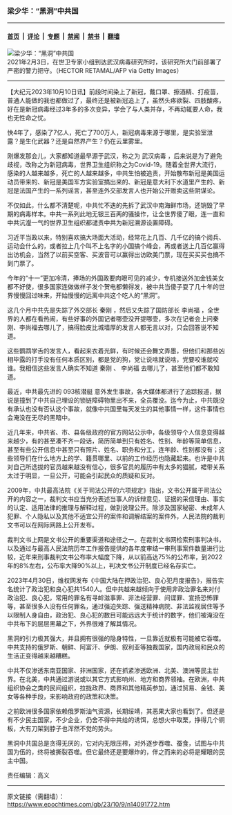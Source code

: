 ### 梁少华：“黑洞”中共国

---

#### [首页](../../../..?n14091772) &nbsp;|&nbsp; [评论](../../../../../epoch-comment?n14091772) &nbsp;|&nbsp; [专题](../../../../../epoch-special?n14091772) &nbsp;|&nbsp; [禁闻](../../../../../epoch-news?n14091772) &nbsp;|&nbsp; [禁书](../../../../../books?n14091772) &nbsp;|&nbsp; [翻墙](https://github.com/gfw-breaker/nogfw/blob/master/README.md?n14091772)


<div><img alt="梁少华：“黑洞”中共国" class="attachment-djy_600_400 size-djy_600_400 wp-post-image" src="https://i.epochtimes.com/assets/uploads/2022/07/id13775711-486336-600x400.jpg"/>
<div class="caption">
 2021年2月3日，在世卫专家小组到达武汉病毒研究所时，该研究所大门前部署了严密的警力把守。（HECTOR RETAMAL/AFP via Getty Images）
</div></div><hr/><div class="post_content" id="artbody" itemprop="articleBody">
 <!-- article content begin -->
 <p>
  【大纪元2023年10月10日讯】前段时间染上了新冠，戴口罩、擦酒精、打疫苗，普通人能做的我也都做过了，最终还是被新冠追上了，虽然头疼欲裂、四肢酸疼，好在是新冠病毒经过3年多的多次变异，学会了与人类并存，不再动辄要人命，我也无性命之忧。
 </p>
 <p>
  快4年了，感染了7亿人，死亡了700万人，新冠病毒来源于哪里，是实验室泄露？是生化武器？还是自然界产生？仍在云里雾里。
 </p>
 <p>
  刚爆发那会儿，大家都知道最早源于武汉，称之为
  <ok href="https://www.epochtimes.com/gb/tag/%E6%AD%A6%E6%B1%89%E7%97%85%E6%AF%92.html">
   武汉病毒
  </ok>
  ，后来说是为了避免歧视，改称之为新冠病毒，世界卫生组织称之为Covid-19。随着全世界大流行，感染的人越来越多，死亡的人越来越多，中共生怕被追责，开始散布新冠是美国运动员带来的、新冠是美国军方实验室搞出来的、新冠是意大利下水道里产生的、新冠是法国产生的一系列谣言，甚至连外交部发言人也开始公开贩卖这些阴谋论。
 </p>
 <p>
  不仅如此，什么都不清楚呢，中共忙不迭的先拆了武汉中南海鲜市场，还销毁了早期的病毒样本。中共一系列此地无银三百两的骚操作，让全世界傻了眼，连一直和中共沆瀣一气的世界卫生组织都谴责中共为新冠溯源设置障碍。
 </p>
 <p>
  习近平当政以来，特别喜欢搞大场面大活动，经常花上几百、几千亿的搞个阅兵、运动会什么的，或者拉上几个叫不上名字的小国搞个峰会，再或者送上几百亿赢得出访机会，当然了以前买空客、买波音可以赢得出访欧美门票，现在买买买也搞不到门票了。
 </p>
 <p>
  今年的“十一”更加冷清，捧场的外国政要肉眼可见的减少，专机接送外加金钱美女都不好使，很多国家连做做样子发个贺电都懒得发，被中共当傻子耍了几十年的世界慢慢回过味来，开始慢慢的远离中共这个吃人的“黑洞”。
 </p>
 <p>
  这几个月中共先是失踪了外交部长
  <ok href="https://www.epochtimes.com/gb/tag/%E7%A7%A6%E5%88%9A.html">
   秦刚
  </ok>
  ，然后又失踪了国防部长
  <ok href="https://www.epochtimes.com/gb/tag/%E6%9D%8E%E5%B0%9A%E7%A6%8F.html">
   李尚福
  </ok>
  ，全世界的人都在看热闹，有些好事的外国记者哪壶没开提哪壶，多次在记者会上问秦刚、李尚福去哪儿了，搞得脸皮比城墙厚的发言人都无言以对，只会回答说不知道。
 </p>
 <p>
  这些鹦鹉学舌的发言人，看起来衣着光鲜，有时候还会舞文弄墨，但他们和那些凶相毕露的打手没有任何本质区别，都是党的狗，党让说啥就说啥，党要咬谁就咬谁。我相信这些发言人确实不知道
  <ok href="https://www.epochtimes.com/gb/tag/%E7%A7%A6%E5%88%9A.html">
   秦刚
  </ok>
  、
  <ok href="https://www.epochtimes.com/gb/tag/%E6%9D%8E%E5%B0%9A%E7%A6%8F.html">
   李尚福
  </ok>
  去哪儿了，甚至他们都不敢知道。
 </p>
 <p>
  最近，中共最先进的
  <ok href="https://www.epochtimes.com/gb/tag/093%E6%A0%B8%E6%BD%9C%E8%89%87.html">
   093核潜艇
  </ok>
  意外发生事故，各大媒体都进行了追踪报道，据说是撞到了中共自己埋设的锁链障碍物里出不来，全员覆没。迄今为止，中共既没有承认也没有否认这个事故，就像中共国里每天发生的其他事情一样，这件事情也会淹没在无尽的黑暗中。
 </p>
 <p>
  近几年来，中共省、市、县各级政府的官方网站公示中，各级领导个人信息变得越来越少，有的甚至凑不齐一段话，简历简单到只有姓名、性别、年龄等简单信息，甚至有些公开信息中甚至只有照片、姓名、职务和分工，连年龄、性别都没有；这些领导们在什么地方上的学、籍贯哪里、以前的工作经历也隐藏起来。也许是中共对自己所选拔的官员越来越没有信心，很多官员的履历中有太多的猫腻，裙带关系太过于明显，一旦公开，可能会引起民众的质疑和反对。
 </p>
 <p>
  2009年，中共最高法院《关于司法公开的六项规定》指出，文书公开属于司法公开的内容之一，裁判文书应当充分表述当事人的诉辩意见、证据的采信理由、事实的认定、适用法律的推理与解释过程，做到说理公开。除涉及国家秘密、未成年人犯罪、个人隐私以及其他不适宜公开的案件和调解结案的案件外，人民法院的裁判文书可以在网际网路上公开发布。
 </p>
 <p>
  裁判文书上网是文书公开的重要渠道和途径之一。在裁判文书网检索刑事判决书，以及通过与最高人民法院历年工作报告提供的各年度审结一审刑事案件数量进行比较，近年来刑事裁判文书公布率大幅度下降，从以前高达75%的公布率，到2022年的8%左右，公布率大降90%以上，判决文书公开制度已经名存实亡。
 </p>
 <p>
  2023年4月30日，维权网发布《中国大陆在押政治犯、良心犯月度报告》，报告实名统计了政治犯和良心犯共1540人。但中共越来越倾向于使用非政治罪名来对付政治犯、良心犯，常用的罪名有寻衅滋事罪、非法经营罪、间谍罪、宣扬恐怖罪等，甚至很多人没有任何罪名，通过强迫失踪、强送精神病院、非法监视居住等予以限制人身自由，政治犯、良心犯的数目可能远远大于统计的数字，他们被淹没在中共布下的层层黑幕之下，外界很难了解其情况。
 </p>
 <p>
  黑洞的引力极其强大，并且拥有很强的隐身特性，一旦靠近就极有可能被它吞噬。中共支持的俄罗斯、朝鲜、阿富汗、伊朗、叙利亚等独裁国家，国内政局和民众的生活正变得越来越糟糕。
 </p>
 <p>
  中共不仅渗透东南亚国家、非洲国家，还在抓紧渗透欧洲、北美、澳洲等民主世界。在北美，中共通过游说或以其它方式影响州、地方和商界领袖。在欧洲，中共组织协会之类的民间组织，拉拢政界、商界和其他精英参加，通过贸易、金钱、美女等各种手段，来影响政府的政策和决策。
 </p>
 <p>
  之前欧洲很多国家依赖俄罗斯油气资源，长期绥靖，其恶果大家也看到了。但还是有不少民主国家，不少企业，仍舍不得中共给的诱饵，总想火中取栗，挣得几个铜板，大有刀架到脖子也浑然不觉的势头。
 </p>
 <p>
  黑洞中共国总是贪得无厌的，它对内无限压榨，对外逐步吞噬、蚕食，试图与中共国为伍的，终将被撕裂吞噬。但它最终还是要爆炸的，伴之而来的必将是耀眼的民主中国。
 </p>
 <p>
  责任编辑：高义
 </p>
 <!-- article content end -->
 <div id="below_article_ad">
 </div>
</div>


---

原文链接（需翻墙）：https://www.epochtimes.com/gb/23/10/9/n14091772.htm